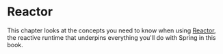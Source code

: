 # Reactor 

This chapter looks at the concepts you need to know when using [Reactor](https://projectreactor.io), 
the reactive runtime that underpins everything you'll do with Spring in this book.

